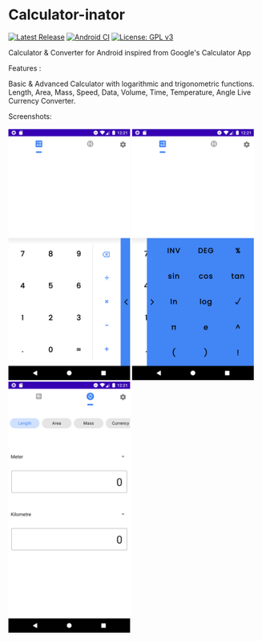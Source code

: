 # Calculator-inator

[![Latest Release](https://img.shields.io/github/v/release/prathameshmm02/Calculator-inator.svg?logo=github)](https://github.com/prathameshmm02/Calculator-inator/releases/latest)
[![Android CI](https://github.com/prathameshmm02/Calculator-inator/actions/workflows/android.yml/badge.svg)](https://github.com/prathameshmm02/Calculator-inator/actions/workflows/android.yml)
[![License: GPL v3](https://img.shields.io/badge/License-GPLv3-blue.svg)](https://www.gnu.org/licenses/gpl-3.0)

Calculator & Converter for Android inspired from Google's Calculator App

Features :

Basic & Advanced Calculator with logarithmic and trigonometric functions.
Length, Area, Mass, Speed, Data, Volume, Time, Temperature, Angle 
Live Currency Converter.

Screenshots:
<br>
<br>
<img src="/screenshots/BasicCalculator.png" height="500"/>
<img src="/screenshots/Advanced Calculator.png" height="500"/>
<img src="/screenshots/Converter.png" height="500"/>
